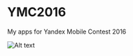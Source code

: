 # YMC2016
My apps for Yandex Mobile Contest 2016 


![Alt text](/YMC2016/art/squats_1.png?raw=true "Optional Title")
